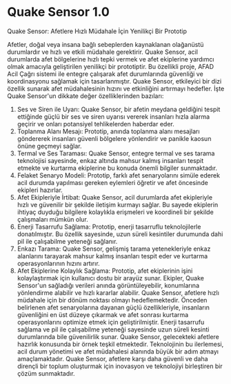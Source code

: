 # Quake Sensor 1.0
Quake Sensor: Afetlere Hızlı Müdahale İçin Yenilikçi Bir Prototip

Afetler, doğal veya insana bağlı sebeplerden kaynaklanan olağanüstü durumlardır ve hızlı ve etkili müdahale gerektirir. Quake Sensor, acil durumlarda afet bölgelerine hızlı tepki vermek ve afet ekiplerine yardımcı olmak amacıyla geliştirilen yenilikçi bir prototiptir. Bu özellikli proje, AFAD Acil Çağrı sistemi ile entegre çalışarak afet durumlarında güvenliği ve koordinasyonu sağlamak için tasarlanmıştır.
Quake Sensor, etkileyici bir dizi özellik sunarak afet müdahalesinin hızını ve etkinliğini artırmayı hedefler. İşte Quake Sensor'un dikkate değer özelliklerinden bazıları:
1.	Ses ve Siren ile Uyarı: Quake Sensor, bir afetin meydana geldiğini tespit ettiğinde güçlü bir ses ve siren uyarısı vererek insanları hızla alarma geçirir ve onları potansiyel tehlikelerden haberdar eder.
2.	Toplanma Alanı Mesajı: Prototip, anında toplanma alanı mesajları göndererek insanları güvenli bölgelere yönlendirir ve panikle kaosun önüne geçmeyi sağlar.
3.	Termal ve Ses Taraması: Quake Sensor, entegre termal ve ses tarama teknolojisi sayesinde, enkaz altında mahsur kalmış insanları tespit etmekte ve kurtarma ekiplerine bu konuda önemli bilgiler sunmaktadır.
4.	Felaket Senaryo Modeli: Prototip, farklı afet senaryolarını simüle ederek acil durumda yapılması gereken eylemleri öğretir ve afet öncesinde ekipleri hazırlar.
5.	Afet Ekipleriyle İrtibat: Quake Sensor, acil durumlarda afet ekipleriyle hızlı ve güvenilir bir şekilde iletişim kurmayı sağlar. Bu sayede ekiplerin ihtiyaç duyduğu bilgilere kolaylıkla erişmeleri ve koordineli bir şekilde çalışmaları mümkün olur.
6.	Enerji Tasarrufu Sağlama: Prototip, enerji tasarruflu teknolojilerle donatılmıştır. Bu özellik sayesinde, uzun süreli kesintiler durumunda dahi pil ile çalışabilme yeteneği sağlanır.
7.	Enkazı Tarama: Quake Sensor, gelişmiş tarama yetenekleriyle enkaz alanlarını tarayarak mahsur kalmış insanları tespit eder ve kurtarma operasyonlarının hızını artırır.
8.	Afet Ekiplerine Kolaylık Sağlama: Prototip, afet ekiplerinin işini kolaylaştırmak için kullanıcı dostu bir arayüz sunar. Ekipler, Quake Sensor'un sağladığı verileri anında görüntüleyebilir, konumlarına yönlendirme alabilir ve hızlı kararlar alabilir.
Quake Sensor, afetlere hızlı müdahale için bir dönüm noktası olmayı hedeflemektedir. Önceden belirlenen afet senaryolarına dayanan güçlü özellikleriyle, insanların güvenliğini en üst düzeye çıkarmak ve afet sonrası kurtarma operasyonlarını optimize etmek için geliştirilmiştir. Enerji tasarrufu sağlama ve pil ile çalışabilme yeteneği sayesinde uzun süreli kesinti durumlarında bile güvenilirlik sunar.
Quake Sensor, gelecekteki afetlere hazırlık konusunda bir örnek teşkil etmektedir. Teknolojinin bu ilerlemesi, acil durum yönetimi ve afet müdahalesi alanında büyük bir adım atmayı amaçlamaktadır. Quake Sensor, afetlere karşı daha güvenli ve daha dirençli bir toplum oluşturmak için inovasyon ve teknolojiyi birleştiren bir çözüm sunmaktadır.

